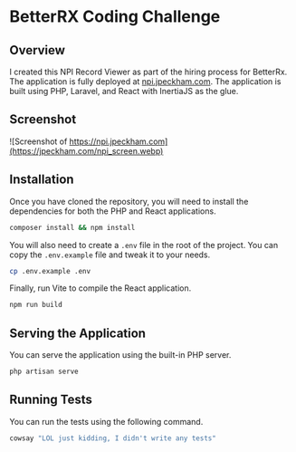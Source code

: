 # BetterRX Coding Challenge
## Overview
I created this NPI Record Viewer as part of the hiring process for BetterRx. The application is fully deployed at
[npi.jpeckham.com](https://npi.jpeckham.com). The application is built using PHP, Laravel, and React with InertiaJS as the glue.

## Screenshot

![Screenshot of https://npi.jpeckham.com](https://jpeckham.com/npi_screen.webp)

## Installation
Once you have cloned the repository, you will need to install the dependencies for both the PHP and React applications.
```bash
composer install && npm install
```
You will also need to create a `.env` file in the root of the project. You can copy the `.env.example` file and tweak it to your needs.
```bash
cp .env.example .env
```
Finally, run Vite to compile the React application.
```bash
npm run build
```
## Serving the Application
You can serve the application using the built-in PHP server.
```bash
php artisan serve
```
## Running Tests
You can run the tests using the following command.
```bash
cowsay "LOL just kidding, I didn't write any tests"
```

